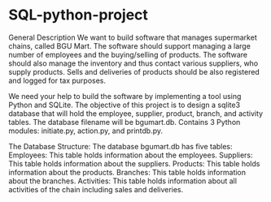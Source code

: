 # SQL-python-project
General Description
We want to build software that manages supermarket chains, called BGU Mart. The software should support managing a large number of employees and the buying/selling of products. The software should also manage the inventory and thus contact various suppliers, who supply products. Sells and deliveries of products should be also registered and logged for tax purposes.

We need your help to build the software by implementing a tool using Python and SQLite.
The objective of this project is to design a sqlite3 database that will hold the employee, supplier, product, branch, and activity tables.
The database filename will be bgumart.db.
Contains 3 Python modules: initiate.py, action.py, and printdb.py.

The Database Structure:
The database bgumart.db has five tables:
Employees: This table holds information about the employees.
Suppliers: This table holds information about the suppliers.
Products: This table holds information about the products.
Branches: This table holds information about the branches.
Activities: This table holds information about all activities of the chain including sales and deliveries.
